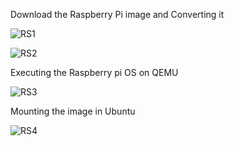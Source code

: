 Download the Raspberry Pi image and Converting it


![RS1](https://github.com/kashmalahashmi/OsLabSpr23/assets/123877043/fd988d80-cbb8-4f03-a848-154ff920c216)


![RS2](https://github.com/kashmalahashmi/OsLabSpr23/assets/123877043/2f9efec9-8651-4a67-88fb-6cf0db764861)

Executing the Raspberry pi OS on QEMU


![RS3](https://github.com/kashmalahashmi/OsLabSpr23/assets/123877043/9a8f3e10-6e50-4348-ab53-ac6fc793dc40)


Mounting the image in Ubuntu


![RS4](https://github.com/kashmalahashmi/OsLabSpr23/assets/123877043/4ac4ca02-6d26-458b-8c94-27281df6c78b)


